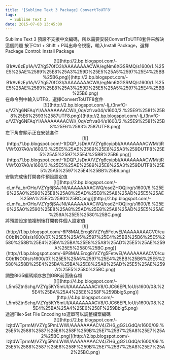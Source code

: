```yaml
---
title: '[Sublime Text 3 Package] ConvertToUTF8'
tags:
  - Sublime Text 3
date: 2015-07-03 13:45:00
---
```


Sublime Text 3 預設不支援中文編碼，所以需要安裝ConvertToUTF8套件來解決這個問題
按下Ctrl&nbsp;+ Shift&nbsp;+ P叫出命令視窗，輸入Install Package，選擇Package Control: Install Package
<div class="separator" style="clear: both; text-align: center;">[![](http://2.bp.blogspot.com/-B1rAv6zEp1A/VZYg570fO3I/AAAAAAAACWA/egNm6XGSRMQ/s1600/1.%25E5%25AE%2589%25E8%25A3%259D%25E5%25A5%2597%25E4%25BB%25B6.png)](http://2.bp.blogspot.com/-B1rAv6zEp1A/VZYg570fO3I/AAAAAAAACWA/egNm6XGSRMQ/s1600/1.%25E5%25AE%2589%25E8%25A3%259D%25E5%25A5%2597%25E4%25BB%25B6.png)</div>
在命令列中輸入UTF8，選擇ConvertToUTF8套件
<div class="separator" style="clear: both; text-align: center;">[![](http://2.bp.blogspot.com/-lj_t3nvfC-o/VZYg6NFAqYI/AAAAAAAACWI/_0qVzfrva04/s1600/2.%25E9%2581%25B8%25E6%2593%2587UTF8.png)](http://2.bp.blogspot.com/-lj_t3nvfC-o/VZYg6NFAqYI/AAAAAAAACWI/_0qVzfrva04/s1600/2.%25E9%2581%25B8%25E6%2593%2587UTF8.png)</div>
左下角會顯示正在安裝套件
<div class="separator" style="clear: both; text-align: center;">[![](http://1.bp.blogspot.com/-1tDQP_IsDnA/VZYg6cyipbI/AAAAAAAACWM/tiRVWfXO7A0/s1600/3.%25E5%25AE%2589%25E8%25A3%259DUTF8%25E5%25A5%2597%25E4%25BB%25B6.png)](http://1.bp.blogspot.com/-1tDQP_IsDnA/VZYg6cyipbI/AAAAAAAACWM/tiRVWfXO7A0/s1600/3.%25E5%25AE%2589%25E8%25A3%259DUTF8%25E5%25A5%2597%25E4%25BB%25B6.png)</div>
安裝完成後打開套件預設設定值
<div class="separator" style="clear: both; text-align: center;">[![](http://2.bp.blogspot.com/-cLmFa_brOHo/VZYg6jSAJNI/AAAAAAAACWQ/osdZHOQjirg/s1600/6.%25E9%25A0%2590%25E8%25A8%25AD%25E8%25A8%25AD%25E5%25AE%259A%25E5%2580%25BC.png)](http://2.bp.blogspot.com/-cLmFa_brOHo/VZYg6jSAJNI/AAAAAAAACWQ/osdZHOQjirg/s1600/6.%25E9%25A0%2590%25E8%25A8%25AD%25E8%25A8%25AD%25E5%25AE%259A%25E5%2580%25BC.png)</div>
將預設設定值複制後打開套件個人設定值
<div class="separator" style="clear: both; text-align: center;">[![](http://1.bp.blogspot.com/-6P8MALErcg8/VZYg5FetwEI/AAAAAAAACV0/cuC0b1NOOIs/s1600/07.%25E5%25A5%2597%25E4%25BB%25B6%25E5%2580%258B%25E4%25BA%25BA%25E8%25A8%25AD%25E5%25AE%259A%25E5%2580%25BC.png)](http://1.bp.blogspot.com/-6P8MALErcg8/VZYg5FetwEI/AAAAAAAACV0/cuC0b1NOOIs/s1600/07.%25E5%25A5%2597%25E4%25BB%25B6%25E5%2580%258B%25E4%25BA%25BA%25E8%25A8%25AD%25E5%25AE%259A%25E5%2580%25BC.png)</div>
調整BIG5編碼順序放到GBK前面後存檔
<div class="separator" style="clear: both; text-align: center;">[![](http://4.bp.blogspot.com/-L5m5ZtnSchg/VZYg5KY5mUI/AAAAAAAACV8/OJC66EPLfoU/s1600/08.%25E4%25BA%25A4%25E6%258F%259Bbig5.png)](http://4.bp.blogspot.com/-L5m5ZtnSchg/VZYg5KY5mUI/AAAAAAAACV8/OJC66EPLfoU/s1600/08.%25E4%25BA%25A4%25E6%258F%259Bbig5.png)</div>
透過File&gt;Set File Encoding to選單可以調整檔案編碼
<div class="separator" style="clear: both; text-align: center;">[![](http://2.bp.blogspot.com/-IzjtdWTprmM/VZYg5PmLWWI/AAAAAAAACV4/ZH6_gG2LGdQ/s1600/09.%25E5%2588%2587%25E6%258F%259B%25E7%25B7%25A8%25E7%25A2%25BC.png)](http://2.bp.blogspot.com/-IzjtdWTprmM/VZYg5PmLWWI/AAAAAAAACV4/ZH6_gG2LGdQ/s1600/09.%25E5%2588%2587%25E6%258F%259B%25E7%25B7%25A8%25E7%25A2%25BC.png)</div>